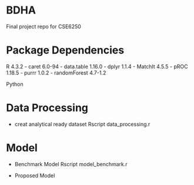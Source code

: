 # BDHA
Final project repo for CSE6250

# Package Dependencies
R 4.3.2
	- caret 6.0-94
 	- data.table 1.16.0
  	- dplyr 1.1.4
   	- MatchIt 4.5.5
    	- pROC 1.18.5
     	- purrr 1.0.2
      	- randomForest 4.7-1.2

Python

# Data Processing
-	creat analytical ready dataset
		Rscript data_processing.r
# Model
-	Benchmark Model
		Rscript model_benchmark.r

-	Proposed Model
